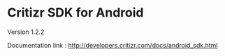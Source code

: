 # Critizr SDK for Android
Version 1.2.2

Documentation link : http://developers.critizr.com/docs/android_sdk.html
